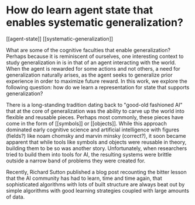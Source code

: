 # How do learn agent state that enables systematic generalization?

[[agent-state]]
[[systematic-generalization]]

What are some of the cognitive faculties that enable generalization? Perhaps because it is reminiscent of ourselves, one interesting context to study generalization in is in that of an agent interacting with the world. When the agent is rewarded for some actions and not others, a need for generalization naturally arises, as the agent seeks to generalize prior experience in order to maximize future reward. In this work, we explore the following question: how do we learn a representation for state that supports generalization?

There is a long-standing tradition dating back to "good-old fashioned AI" that at the core of generalization was the ability to carve up the world into flexible and reusable pieces. Perhaps most commonly, these pieces have come in the form of [[symbols]] or [[objects]]. While this approach dominated early cognitive science and artificial intelligence with figures (fields?) like noam chomsky and marvin minsky (correct?), it soon became apparent that while tools like symbols and objects were reusable in theory, building them to be so was another story. Unfortunately, when researchers tried to build them into tools for AI, the resulting systems were brittle outside a narrow band of problems they were created for. 

Recently, Richard Sutton published a blog post recounting the bitter lesson that the AI community has had to learn, time and time again, that sophisticated algorithms with lots of built structure are always beat out by simple algorithms with good learning strategies coupled with large amounts of data.


